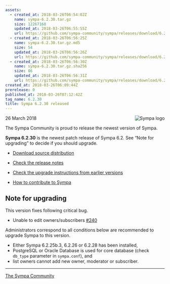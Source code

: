 ```yaml
---
assets:
  - created_at: 2018-03-26T06:54:02Z
    name: sympa-6.2.30.tar.gz
    size: 12267168
    updated_at: 2018-03-26T06:55:55Z
    url: https://github.com/sympa-community/sympa/releases/download/6.2.30/sympa-6.2.30.tar.gz
  - created_at: 2018-03-26T06:56:25Z
    name: sympa-6.2.30.tar.gz.md5
    size: 54
    updated_at: 2018-03-26T06:56:26Z
    url: https://github.com/sympa-community/sympa/releases/download/6.2.30/sympa-6.2.30.tar.gz.md5
  - created_at: 2018-03-26T06:56:30Z
    name: sympa-6.2.30.tar.gz.sha256
    size: 86
    updated_at: 2018-03-26T06:56:31Z
    url: https://github.com/sympa-community/sympa/releases/download/6.2.30/sympa-6.2.30.tar.gz.sha256
created_at: 2018-03-26T06:09:44Z
prerelease: 0
published_at: 2018-03-26T07:12:42Z
tag_name: 6.2.30
title: Sympa 6.2.30 released
---
```


<img align="right" src="https://assets.sympa.community/logos/sympa_multi_150x121.png" title="Sympa logo"/> 26 March 2018

The Sympa Community is proud to release the newest  version of Sympa.

**Sympa 6.2.30** is the newest patch release of Sympa 6.2.  See “Note for upgrading” to decide if you should upgrade.

- [Download source distribution](https://github.com/sympa-community/sympa/releases/download/6.2.30/sympa-6.2.30.tar.gz)
- [Check the release notes](https://github.com/sympa-community/sympa/blob/6.2.30/NEWS.md)
- [Check the upgrade instructions from earlier versions](https://sympa-community.github.io/manual/upgrade/notes.html)

- [How to contribute to Sympa](https://github.com/sympa-community/sympa/blob/6.2.30/CONTRIBUTING.md)

Note for upgrading
------------------

This version fixes following critical bug.
  - Unable to edit owners/subscribers [#240](https://github.com/sympa-community/sympa/issues/240)

Administrators correspond to all conditions below are recommended to upgrade Sympa to this version.

  - Either Sympa 6.2.25b.3, 6.2.26 or 6.2.28 has been installed,
  - PostgreSQL or Oracle Database is used for core database (check `db_type` parameter in `sympa.conf`), and
  - list owners cannot add new owner, moderator or subscriber.

----
[The Sympa Community](https://github.com/sympa-community)

